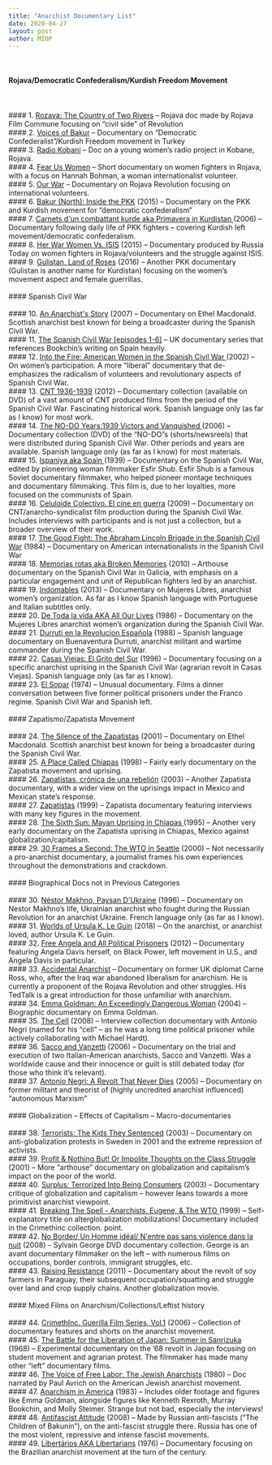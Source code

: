 ```yaml
---
title: "Anarchist Documentary List"
date: 2020-04-27
layout: post
author: MIOP
---
```

<br>

#### Rojava/Democratic Confederalism/Kurdish Freedom Movement
<br>
<br>
#### 1. <a href= "https://www.youtube.com/watch?v=2fipJAwje68">Rozava: The Country of Two Rivers</a>
– Rojava doc made by Rojava Film Commune focusing on “civil side” of Revolution
<br>
#### 2. <a href= "https://communemag.com/voices-of-bakur/">Voices of Bakur</a>
– Documentary on “Democratic Confederalist”/Kurdish Freedom movement in Turkey
<br>
#### 3. <a href= "https://vimeo.com/ondemand/radiokobani">Radio Kobani</a>
– Doc on a young women’s radio project in Kobane, Rojava.
<br>
#### 4. <a href= "https://fearuswomen.com/">Fear Us Women</a>
– Short documentary on women fighters in Rojava, with a focus on Hannah Bohman, a woman internationalist volunteer.
<br>
#### 5. <a href= "https://www.newsweek.com/2016/09/09/who-are-western-fighters-against-isis-kurds-syria-494449.html">Our War</a>
– Documentary on Rojava Revolution focusing on international volunteers.
<br>
#### 6. <a href= "https://www.youtube.com/watch?v=xR72iPzhhWY">Bakur (North): Inside the PKK</a> (2015) 
– Documentary on the PKK and Kurdish movement for “democratic confederalism”
 <br>
#### 7. <a href= "https://www.amazon.com/Primavera-Kurdistan-Kazim-Cavuldak/dp/B001VYMBKQ">Carnets d'un combattant kurde aka Primavera in Kurdistan </a> (2006)
– Documentary following daily life of PKK fighters – covering Kurdish left movement/democratic confederalism.
<br>
#### 8. <a href= "https://rtd.rt.com/films/her-war-women-vs-isis-documentary/">Her War Women Vs. ISIS</a> (2015)
– Documentary produced by Russia Today on women fighters in Rojava/volunteers and the struggle against ISIS.
<br>
#### 9. <a href= "https://www.amazon.com/Gul%C3%AEstan-Land-Roses-Zayn%C3%AA-Akyol/dp/B07FPXWD8N">Gulistan, Land of Roses</a> (2016)
– Another PKK documentary (Gulistan is another name for Kurdistan) focusing on the women’s movement aspect and female guerrillas.
<br>
<br>
#### Spanish Civil War
<br>
<br>
#### 10. <a href= "https://sub.media/video/an-anarchists-story-the-life-of-ethel-macdonald/">An Anarchist's Story</a> (2007) 
– Documentary on Ethel Macdonald. Scottish anarchist best known for being a broadcaster during the Spanish Civil War.
<br>
#### 11. <a href= "https://www.youtube.com/watch?v=xPYziLpo4JU&list=PLjWpieTJfY3TjfIlWdwX0mGvDB2BhZYHr">The Spanish Civil War [episodes 1-6]</a>
– UK documentary series that references Bookchin’s writing on Spain heavily.
 <br>
#### 12. <a href= "http://firstrunfeatures.com/intothefiredvd.html">Into the Fire: American Women in the Spanish Civil War </a> (2002) 
– On women’s participation. A more “liberal” documentary that de-emphasizes the radicalism of volunteers and revolutionary aspects of Spanish Civil War.
<br>
#### 13. <a href= "http://blogs.uab.cat/comunicacio/2013/11/21/cnt-1936-1939-archivo-cinematografico-de-la-revolucion-espanola/">CNT 1936-1939</a> (2012) 
– Documentary collection (available on DVD) of a vast amount of CNT produced films from the period of the Spanish Civil War. Fascinating historical work. Spanish language only (as far as I know) for most work.
<br>
#### 14. <a href= "https://www.rtve.es/alacarta/videos/los-anos-del-no-do/anos-del-no-do-1939-1940-vencedores-vencidos/3193838/">The NO-DO Years:1939 Victors and Vanquished </a> (2006) 
– Documentary collection (DVD) of the “NO-DO”s (shorts/newsreels) that were distributed during Spanish Civil War. Other periods and years are available. Spanish language only (as far as I know) for most materials.
<br>
#### 15. <a href= "https://www.youtube.com/watch?v=BgGqYueTEnQ">Ispaniya aka Spain </a> (1939) 
– Documentary on the Spanish Civil War, edited by pioneering woman filmmaker Esfir Shub. Esfir Shub is a famous Soviet documentary filmmaker, who helped pioneer montage techniques and documentary filmmaking. This film is, due to her loyalties, more focused on the communists of Spain.
<br>
#### 16. <a href= "https://archive.org/details/CeluloideColectivo.ElCineEnGuerraAngeeParaZoowoman.website">Celuloide Colectivo. El cine en guerra</a> (2009) 
– Documentary on CNT/anarcho-syndicalist film production during the Spanish Civil War. Includes interviews with participants and is not just a collection, but a broader overview of their work.
<br>
#### 17. <a href= "https://www.amazon.com/Good-Fight-Abraham-Lincoln-Brigade/dp/B01GWCM3XQ">The Good Fight: The Abraham Lincoln Brigade in the Spanish Civil War</a> (1984) 
– Documentary on American internationalists in the Spanish Civil War
<br>
#### 18. <a href= "https://mubi.com/films/broken-memories">Memorias rotas aka Broken Memories</a> (2010) 
– Arthouse documentary on the Spanish Civil War in Galicia, with emphasis on a particular engagement and unit of Republican fighters led by an anarchist.
<br>
#### 19. <a href= "https://www.youtube.com/watch?v=xvOz-VfEwgk"> Indomables</a> (2013) 
 – Documentary on Mujeres Libres, anarchist women’s organization. As far as I know Spanish language with Portuguese and Italian subtitles only.
<br>
#### 20. <a href= "https://freedomshopaotearoa.blogspot.com/2016/07/">De Toda la vida AKA All Our Lives</a> (1986) 
– Documentary on the Mujeres Libres anarchist women’s organization during the Spanish Civil War.
<br>
#### 21. <a href= "https://www.youtube.com/watch?v=47zn-ssH-bI">Durruti en la Revolucion Española</a> (1988) 
– Spanish language documentary on Buenaventura Durruti, anarchist militant and wartime commander during the Spanish Civil War.
<br>
#### 22. <a href= "https://www.youtube.com/watch?v=clXcrsTBxLw">Casas Viejas: El Grito del Sur</a> (1996) 
– Documentary focusing on a specific anarchist uprising in the Spanish Civil War (agrarian revolt in Casas Viejas). Spanish language only (as far as I know).
<br>
#### 23. <a href= "https://mubi.com/films/el-sopar">El Sopar</a> (1974) 
– Unusual documentary. Films a dinner conversation between five former political prisoners under the Franco regime. Spanish Civil War and Spanish left.
<br>
<br>
#### Zapatismo/Zapatista Movement
<br>
<br>
#### 24. <a href= "https://sub.media/video/an-anarchists-story-the-life-of-ethel-macdonald/">The Silence of the Zapatistas</a> (2001) 
– Documentary on Ethel Macdonald. Scottish anarchist best known for being a broadcaster during the Spanish Civil War.
<br>
#### 25. <a href= "https://www.youtube.com/watch?v=HYgd9_Mr-LU">A Place Called Chiapas</a> (1998) 
– Fairly early documentary on the Zapatista movement and uprising.
<br>
#### 26. <a href= "https://bombozila.com/zapatistas-cronica-de-una-rebelion/">Zapatistas, crónica de una rebelión</a> (2003) 
– Another Zapatista documentary, with a wider view on the uprisings impact in Mexico and Mexican state’s response.
<br>
#### 27. <a href= "https://www.amazon.com/Zapatista-Subcomandante-Marcos/dp/B009C0IWZ4">Zapatistas</a> (1999) 
 – Zapatista documentary featuring interviews with many key figures in the movement.
<br> 
#### 28. <a href= "https://www.youtube.com/watch?v=-P8dw-GMudk">The Sixth Sun: Mayan Uprising in Chiapas </a> (1995) 
– Another very early documentary on the Zapatista uprising in Chiapas, Mexico against globalization/capitalism.
<br> 
#### 29. <a href= "http://www.bullfrogfilms.com/catalog/30fr.html">30 Frames a Second: The WTO in Seattle</a> (2000) 
– Not necessarily a pro-anarchist documentary, a journalist frames his own experiences throughout the demonstrations and crackdown.
<br>
<br>
#### Biographical Docs not in Previous Categories
<br>
<br>
#### 30. <a href= "https://www.youtube.com/watch?v=6atC5oSM9jY"> Néstor Makhno, Paysan D'Ukraine</a> (1996) 
– Documentary on Nestor Makhno’s life, Ukrainian anarchist who fought during the Russian Revolution for an anarchist Ukraine. French language only (as far as I know).
<br>
#### 31. <a href= "https://www.pbs.org/wnet/americanmasters/worlds-of-ursula-k-le-guin-about/11575/">Worlds of Ursula K. Le Guin</a> (2018) 
– On the anarchist, or anarchist loved, author Ursula K. Le Guin.
<br>
#### 32. <a href= "https://www.amazon.com/Free-Angela-All-Political-Prisoners/dp/B00EHHOEYK">Free Angela and All Political Prisoners</a> (2012) 
– Documentary featuring Angela Davis herself, on Black Power, left movement in U.S., and Angela Davis in particular.
<br>
#### 33. <a href= "https://www.carneross.com/index.php/accidental-anarchist/">Accidental Anarchist</a>
– Documentary on former UK diplomat Carne Ross, who, after the Iraq war abandoned liberalism for anarchism. He is currently a proponent of the Rojava Revolution and other struggles. His TedTalk is a great introduction for those unfamiliar with anarchism.
<br>
#### 34. <a href= "https://www.thepennypost.net/emmagoldmananexceedinglydangerouswoman/">Emma Goldman: An Exceedingly Dangerous Woman</a> (2004)
– Biographic documentary on Emma Goldman.
<br>
#### 35. <a href= "https://www.amazon.com/Cell-Angela-Melitopoulos/dp/8496540898">The Cell</a> (2008)
– Interview collection documentary with Antonio Negri (named for his “cell” – as he was a long time political prisoner while actively collaborating with Michael Hardt).
 <br> 
#### 36. <a href= "https://www.youtube.com/watch?v=OdG6lq2shiU">Sacco and Vanzetti</a> (2006)
– Documentary on the trial and execution of two Italian-American anarchists, Sacco and Vanzetti. Was a worldwide cause and their innocence or guilt is still debated today (for those who think it’s relevant).
<br>
#### 37. <a href= "https://archive.org/details/AntonioNegri-ARevoltThatNeverEnds">Antonio Negri: A Revolt That Never Dies</a> (2005)
– Documentary on former militant and theorist of (highly uncredited anarchist influenced) “autonomous Marxism”
<br>
<br>
#### Globalization – Effects of Capitalism – Macro-documentaries
<br>
<br>
#### 38. <a href= "https://www.youtube.com/watch?v=SezyUk_UGqU">Terrorists: The Kids They Sentenced</a> (2003)
– Documentary on anti-globalization protests in Sweden in 2001 and the extreme repression of activists.
<br>
#### 39. <a href= "http://www.icarusfilms.com/if-but">Profit & Nothing But! Or Impolite Thoughts on the Class Struggle</a> (2001)
– More “arthouse” documentary on globalization and capitalism’s impact on the poor of the world.
 <br> 
#### 40. <a href= "https://www.youtube.com/watch?v=Id-6Fg6PVMo">Surplus: Terrorized Into Being Consumers</a> (2003)
– Documentary critique of globalization and capitalism – however leans towards a more primitivist anarchist viewpoint.
<br>
#### 41. <a href= "https://sub.media/video/breaking-the-spell/">Breaking The Spell - Anarchists, Eugene, & The WTO </a> (1999)
– Self-explanatory title on alterglobalization mobilizations! Documentary included in the Crimethinc collection.
point.
<br>
#### 42. <a href= "https://www.videolesbeauxjours.org/movies/nentre-violence-nuit/">No Border/ Un Homme idéal/ N'entre pas sans violence dans la nuit</a> (2008)
– Sylvain George DVD documentary collection. George is an avant documentary filmmaker on the left – with numerous films on occupations, border controls, immigrant struggles, etc.
<br>
#### 43. <a href= "https://www.amazon.com/Raising-Resistance-Geronimo-Arevalos/dp/B00H8FOAEC">Raising Resistance</a> (2011)
– Documentary about the revolt of soy farmers in Paraguay, their subsequent occupation/squatting and struggle over land and crop supply chains. Another globalization movie.
<br>
<br>
#### Mixed Films on Anarchism/Collections/Leftist history
<br>
<br>
#### 44. <a href= "https://www.amazon.com/Raising-Resistance-Geronimo-Arevalos/dp/B00H8FOAEC">CrimethInc. Guerilla Film Series, Vol.1</a> (2006)
– Collection of documentary features and shorts on the anarchist movement.
 <br> 
#### 45. <a href= "https://cinema.indiana.edu/upcoming-films/screening/2020-spring-program-friday-march-27-1000pm">The Battle for the Liberation of Japan: Summer in Sanrizuka</a> (1968)
– Experimental documentary on the ’68 revolt in Japan focusing on student movement and agrarian protest. The filmmaker has made many other “left” documentary films.
<br>
#### 46. <a href= "https://www.youtube.com/watch?v=WfQ9HED52to">The Voice of Free Labor: The Jewish Anarchists</a> (1980)
– Doc narrated by Paul Avrich on the American Jewish anarchist movement.
<br>
#### 47. <a href= "https://www.youtube.com/watch?v=AHGl9a8BcqI">Anarchism in America</a> (1983)
– Includes older footage and figures like Emma Goldman, alongside figures like Kenneth Rexroth, Murray Bookchin, and Molly Steimer. Strange but not bad, especially the interviews!
<br>
#### 48. <a href= "https://vimeo.com/4731278">Antifascist Attitude</a> (2008)
– Made by Russian anti-fascists (“The Children of Bakunin”), on the anti-fascist struggle there. Russia has one of the most violent, repressive and intense fascist movements.
<br>
#### 49. <a href= "https://www.youtube.com/watch?v=kgyuSU8H6hQ">Libertários AKA Libertarians</a> (1976)
– Documentary focusing on the Brazilian anarchist movement at the turn of the century.
 

